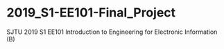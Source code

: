 # 2019_S1-EE101-Final_Project
SJTU 2019 S1 EE101 Introduction to Engineering for Electronic Information (B)

